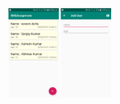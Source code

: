 <img src="../Images/show-userList.png" width="100">
<img src="../Images/create-user.png" width="100"
![](../Images/show-userList.png)
![](../Images/Create-user.png)

